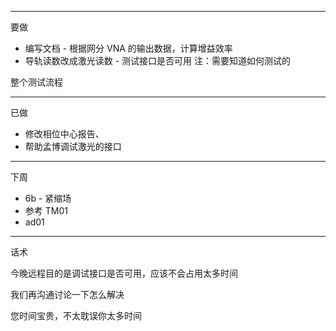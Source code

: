 
---
要做

- 编写文档 - 根据网分 VNA 的输出数据，计算增益效率
- 导轨读数改成激光读数 - 测试接口是否可用
注：需要知道如何测试的

整个测试流程

---
已做

- 修改相位中心报告、
- 帮助孟博调试激光的接口

---
下周

- 6b - 紧缩场
- 参考 TM01
- ad01


---
话术

今晚远程目的是调试接口是否可用，应该不会占用太多时间

我们再沟通讨论一下怎么解决

您时间宝贵，不太耽误你太多时间


